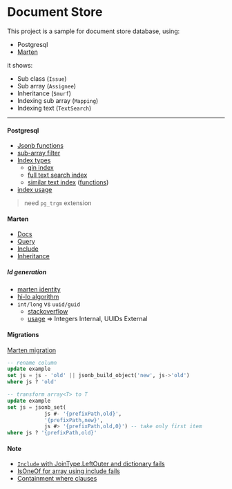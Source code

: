 # Document Store

This project is a sample for document store database, using:
- Postgresql
- [Marten](https://github.com/JasperFx/marten)

it shows:
- Sub class (`Issue`)
- Sub array (`Assignee`)
- Inheritance (`Smurf`)
- Indexing sub array (`Mapping`)
- Indexing text (`TextSearch`)


***


#### Postgresql
- [Jsonb functions](https://www.postgresql.org/docs/9.5/functions-json.html)
- [sub-array filter](https://stackoverflow.com/questions/22736742/query-for-array-elements-inside-json-type)
- [Index types](https://www.citusdata.com/blog/2017/10/17/tour-of-postgres-index-types/)
  - [gin index](https://www.postgresql.org/docs/9.4/datatype-json.html#JSON-INDEXING)
  - [full text search index](https://www.postgresql.org/docs/9.5/textsearch-tables.html#TEXTSEARCH-TABLES-INDEX)
  - [similar text index](https://www.postgresql.org/docs/9.4/pgtrgm.html#AEN163078) ([functions](https://www.postgresql.org/docs/current/functions-matching.html#FUNCTIONS-POSIX-REGEXP))
- [index usage](https://medium.com/@Alibaba_Cloud/principles-and-optimization-of-5-postgresql-indexes-btree-hash-gin-gist-and-brin-4d133e7f1842)

> need `pg_trgm` extension


#### Marten
- [Docs](http://jasperfx.github.io/marten/documentation/)
- [Query](http://jasperfx.github.io/marten/documentation/documents/querying/linq/)
- [Include](http://jasperfx.github.io/marten/documentation/documents/querying/include/)
- [Inheritance](http://jasperfx.github.io/marten/documentation/documents/advanced/hierarchies/)

##### Id generation
- [marten identity](https://jasperfx.github.io/marten/documentation/documents/identity/)
- [hi-lo algorithm](https://stackoverflow.com/questions/282099/whats-the-hi-lo-algorithm)
- `int/long` vs `uuid/guid`
  - [stackoverflow](https://dba.stackexchange.com/questions/264/guid-vs-int-which-is-better-as-a-primary-key)
  - [usage](https://tomharrisonjr.com/uuid-or-guid-as-primary-keys-be-careful-7b2aa3dcb439) => Integers Internal, UUIDs External

#### Migrations
[Marten migration](http://jasperfx.github.io/marten/documentation/schema/migrations/)

```sql
-- rename column
update example
set js = js - 'old' || jsonb_build_object('new', js->'old')
where js ? 'old'

-- transform array<T> to T
update example
set js = jsonb_set(
            js #- '{prefixPath,old}',
            '{prefixPath,new}',
            js #> '{prefixPath,old,0}') -- take only first item
where js ? '{prefixPath,old}'
```


#### Note
- [`Include` with JoinType.LeftOuter and dictionary fails](https://github.com/JasperFx/marten/pull/1223)
- [IsOneOf for array using include fails](https://github.com/JasperFx/marten/pull/1221)
- [Containment where clauses](https://github.com/JasperFx/marten/issues/1345)
